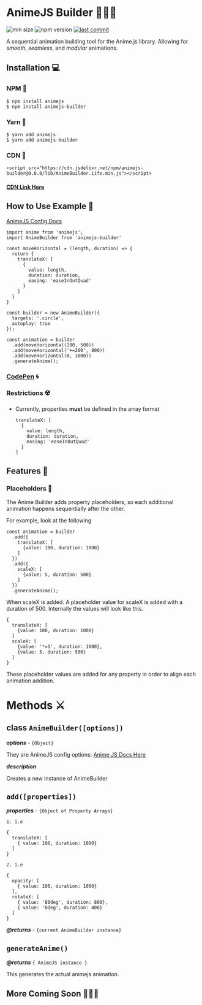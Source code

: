 # AnimeJS Builder 🎊🎊🎊
![min size](https://img.shields.io/bundlephobia/min/animejs-builder.svg?style=flat)
![npm version](https://img.shields.io/npm/v/animejs-builder.svg?colorB=violet&style=flat)
[![last commit](https://img.shields.io/github/last-commit/lance13c/animejs-builder.svg?style=flat)]("https://github.com/lance13c/animejs-builder")

A sequential animation building tool for the Anime.js library.
Allowing for _smooth_, _seamless_, and _modular_ animations.

## Installation 💻

### NPM 💠

    $ npm install animejs
    $ npm install animejs-builder

### Yarn 💠
    
    $ yarn add animejs
    $ yarn add animejs-builder

### CDN 💠

    <script src="https://cdn.jsdelivr.net/npm/animejs-builder@0.0.8/lib/AnimeBuilder.iife.min.js"></script>

#### [CDN Link Here]("https://www.jsdelivr.com/package/npm/animejs-builder")

## How to Use Example 🍉

[AnimeJS Config Docs](https://animejs.com/documentation/#cssSelector)

    import anime from 'animejs';
    import AnimeBuilder from 'animejs-builder'

    const moveHorizontal = (length, duration) => {
      return {
        translateX: [
          {
            value: length, 
            duration: duration, 
            easing: 'easeInOutQuad'
          }
        ]
      }
    }

    const builder = new AnimeBuilder({
      targets: '.circle',
      autoplay: true
    });

    const animation = builder
      .add(moveHorizontal(200, 500))
      .add(moveHorizontal('+=200', 800))
      .add(moveHorizontal(0, 1000))
      .generateAnime();


### [CodePen]("https://codepen.io/lance13c/pen/NoyYOd") 🌀

### Restrictions ☢️

* Currently, properties **must** be defined in the array format

      translateX: [
        {
          value: length, 
          duration: duration, 
          easing: 'easeInOutQuad'
        }
      ]

## Features 🎁

### Placeholders 🗻

The Anime Builder adds property placeholders, so each additional animation happens sequentially after the other.

For example, look at the following

    const animation = builder
      .add({
        translateX: [
          {value: 100, duration: 1000}
        ]
      })
      .add({
        scaleX: [
          {value: 5, duration: 500}
        ]
      })
      .generateAnime();



When scaleX is added. A placeholder value for scaleX is added with a duration of 500. Internally the values will look like this.

    {
      translateX: [
        {value: 100, duration: 1000}
      ]
      scaleX: [
        {value: '*=1', duration: 1000},
        {value: 5, duration: 500}
      ]
    }

These placeholder values are added for any property in order to align each animation addition.


# Methods ⚔️

## class `AnimeBuilder([options])`

_**options**_ - `{Object}`

They are AnimeJS config options: [Anime JS Docs Here](https://animejs.com/documentation/#cssProperties)

_**description**_

Creates a new instance of AnimeBuilder

## `add([properties])`

_**properties**_ - `{Object of Property Arrays}`

`1. i.e`

    {
      translateX: [
        { value: 100, duration: 1000}
      ]
    }

`2. i.e`

    {
      opacity: [
        { value: 100, duration: 1000}
      ],
      rotateX: [
        { value: '80deg', duration: 800},
        { value: '0deg', duration: 400}
      ]
    }

_**@returns**_ - `{current AnimeBuilder instance}`


## `generateAnime()`

_**@returns**_ `{ AnimeJS instance }`

This generates the actual animejs animation.

## More Coming Soon 🎉🎉🎉